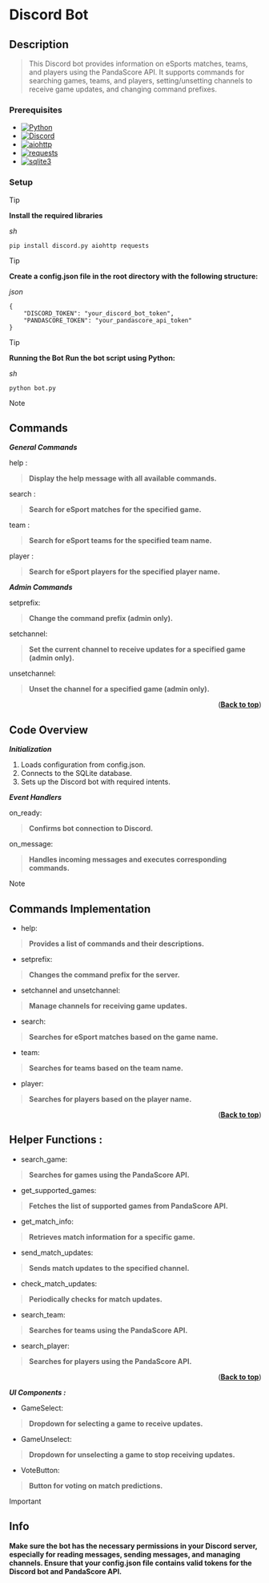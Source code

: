 # Discord Bot
<a name="readme-top"></a>

## Description
> This Discord bot provides information on eSports matches, teams, and players using the PandaScore API. It supports commands for searching games, teams, and players, setting/unsetting channels to receive game updates, and changing command prefixes.

### Prerequisites


* [![Python][Python]][Python-url]
* [![Discord][Discord]][Discord-url]
* [![aiohttp][aiohttp]][aiohttp-url]
* [![requests][requests]][requests-url]
* [![sqlite3][sqlite3]][sqlite3-url]


### Setup
> [!TIP]
> **Install the required libraries**

_sh_
```
pip install discord.py aiohttp requests
```
> [!TIP]
> **Create a config.json file in the root directory with the following structure:**

_json_
```
{
    "DISCORD_TOKEN": "your_discord_bot_token",
    "PANDASCORE_TOKEN": "your_pandascore_api_token"
}
```
> [!TIP]
> **Running the Bot**
>**Run the bot script using Python:**

_sh_
```
python bot.py
```
> [!NOTE]
>## Commands

**_General Commands_**

help : 
>**Display the help message with all available commands.**

search :  
>**Search for eSport matches for the specified game.**

team : 
>**Search for eSport teams for the specified team name.**

player : 
>**Search for eSport players for the specified player name.**


**_Admin Commands_**

setprefix: 
>**Change the command prefix (admin only).**

setchannel: 
>**Set the current channel to receive updates for a specified game (admin only).**

unsetchannel: 
>**Unset the channel for a specified game (admin only).**

<p align="right">(<a href="#readme-top"><strong>Back to top</strong></a>)</p>

## Code Overview

**_Initialization_**

1) Loads configuration from config.json.
2) Connects to the SQLite database.
3) Sets up the Discord bot with required intents.

**_Event Handlers_**

on_ready: 
>**Confirms bot connection to Discord.**

on_message: 
>**Handles incoming messages and executes corresponding commands.**

> [!NOTE]
>## Commands Implementation

- help: 
>**Provides a list of commands and their descriptions.**

- setprefix: 
>**Changes the command prefix for the server.**

- setchannel and unsetchannel:
>**Manage channels for receiving game updates.**

- search: 
>**Searches for eSport matches based on the game name.**

- team: 
>**Searches for teams based on the team name.**

- player: 
>**Searches for players based on the player name.**

<p align="right">(<a href="#readme-top"><strong>Back to top</strong></a>)</p>

## Helper Functions :

- search_game: 
>**Searches for games using the PandaScore API.**

- get_supported_games: 
>**Fetches the list of supported games from PandaScore API.**

- get_match_info: 
>**Retrieves match information for a specific game.**

- send_match_updates: 
>**Sends match updates to the specified channel.**

- check_match_updates: 
>**Periodically checks for match updates.**

- search_team: 
>**Searches for teams using the PandaScore API.**

- search_player: 
>**Searches for players using the PandaScore API.**

<p align="right">(<a href="#readme-top"><strong>Back to top</strong></a>)</p>

**_UI Components :_**

- GameSelect: 
>**Dropdown for selecting a game to receive updates.**

- GameUnselect: 
>**Dropdown for unselecting a game to stop receiving updates.**

- VoteButton: 
>**Button for voting on match predictions.**

> [!IMPORTANT]
> ## Info

**Make sure the bot has the necessary permissions in your Discord server, especially for reading messages, sending messages, and managing channels.
Ensure that your config.json file contains valid tokens for the Discord bot and PandaScore API.**



[Python]: https://img.shields.io/badge/Python-grey?style=for-the-badge&logo=python&logoColor=blue
[Python-url]: https://www.python.org/

[Discord]: https://img.shields.io/badge/Discord-black?style=for-the-badge&logo=discord&logoColor=lightgrey
[Discord-url]: https://discord.com/

[aiohttp]: https://img.shields.io/badge/aiohttp-blue?style=for-the-badge&logo=aiohttp&logoColor=white
[aiohttp-url]: https://docs.aiohttp.org/en/stable/


[requests]: https://img.shields.io/badge/Requests-skyblue?style=for-the-badge&logo=python&logoColor=yellow
[requests-url]: https://pypi.org/project/requests/

[sqlite3]: https://img.shields.io/badge/SQLite-purple?style=for-the-badge&logo=sqlite&logoColor=blue
[sqlite3-url]: https://www.sqlite.org/index.html